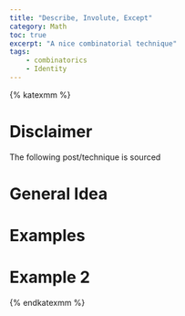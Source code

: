 ```yaml
---
title: "Describe, Involute, Except"
category: Math
toc: true
excerpt: "A nice combinatorial technique" 
tags: 
    - combinatorics
    - Identity
---
```

{% katexmm %}
# Disclaimer
The following post/technique is sourced  

# General Idea

# Examples

# Example 2


{% endkatexmm %}
